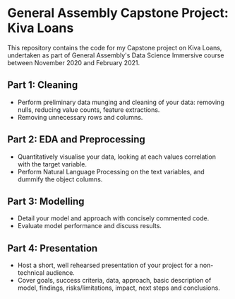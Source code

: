 # General Assembly Capstone Project: Kiva Loans
This repository contains the code for my Capstone project on Kiva Loans, undertaken as part of General Assembly's Data Science Immersive course between November 2020 and February 2021.

## Part 1:  Cleaning 
- Perform preliminary data munging and cleaning of your data: removing nulls, reducing value counts, feature extractions. 
- Removing unnecessary rows and columns.

## Part 2: EDA and Preprocessing 
- Quantitatively visualise your data, looking at each values correlation with the target variable. 
- Perform Natural Language Processing on the text variables, and dummify the object columns.

## Part 3: Modelling 
- Detail your model and approach with concisely commented code. 
- Evaluate model performance and discuss results. 

## Part 4: Presentation 
- Host a short, well rehearsed presentation of your project for a non-technical audience. 
- Cover goals, success criteria, data, approach, basic description of model, findings, risks/limitations, impact, next steps and conclusions.

